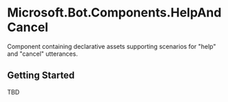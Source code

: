 # Microsoft.Bot.Components.HelpAndCancel
Component containing declarative assets supporting scenarios for "help" and "cancel" utterances.

## Getting Started
TBD